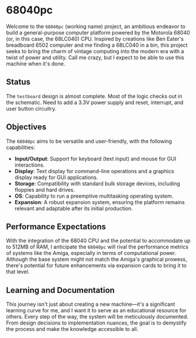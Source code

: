 # 68040pc

Welcome to the `68040pc` (working name) project, an ambitious endeavor to build
a general-purpose computer platform powered by the Motorola 68040 (or, in this
case, the 68LC040) CPU. Inspired by creations like Ben Eater's breadboard 6502
computer and me finding a 68LC040 in a bin, this project seeks to bring the
charm of vintage computing into the modern era with a twist of power and
utility. Call me crazy, but I expect to be able to use this machine when it's
done.

## Status

The `testboard` design is almost complete. Most of the logic checks out in the
schematic. Need to add a 3.3V power supply and reset, interrupt, and user
button circuitry.

## Objectives

The `68040pc` aims to be versatile and user-friendly, with the following
capabilities:
- **Input/Output**: Support for keyboard (text input) and mouse for GUI
  interactions.
- **Display**: Text display for command-line operations and a graphics display
  ready for GUI applications.
- **Storage**: Compatibility with standard bulk storage devices, including
  floppies and hard drives.
- **OS**: Capability to run a preemptive multitasking operating system.
- **Expansion**: A robust expansion system, ensuring the platform remains
  relevant and adaptable after its initial production.

## Performance Expectations

With the integration of the 68040 CPU and the potential to accommodate up to
512MB of RAM, I anticipate the `68040pc` will rival the performance metrics of
systems like the Amiga, especially in terms of computational power. Although the
base system might not match the Amiga's graphical prowess, there's potential for
future enhancements via expansion cards to bring it to that level.

## Learning and Documentation

This journey isn't just about creating a new machine—it's a significant learning
curve for me, and I want it to serve as an educational resource for others.
Every step of the way, the system will be meticulously documented. From design
decisions to implementation nuances, the goal is to demystify the process and
make the knowledge accessible to all.
